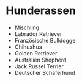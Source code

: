 # Hunderassen
* Mischling
* Labrador Retriever
* Französische Bulldogge
* Chihuahua
* Golden Retriever
* Australien Shepherd
* Jack Russel Terrier
* Deutscher Schäferhund
